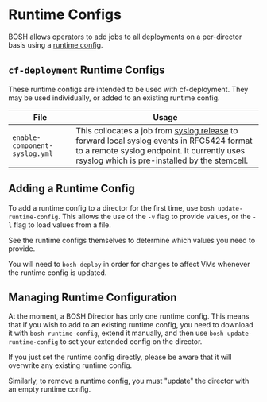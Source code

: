 # Runtime Configs
BOSH allows operators to add jobs
to all deployments on a per-director basis
using a [runtime config][runtime-config-docs].

## `cf-deployment` Runtime Configs
These runtime configs are intended to be used with cf-deployment.
They may be used individually,
or added to an existing runtime config.

| File | Usage |
|------|-------|
| `enable-component-syslog.yml` | This collocates a job from [syslog release][syslog-release-repo] to forward local syslog events in RFC5424 format to a remote syslog endpoint. It currently uses rsyslog which is pre-installed by the stemcell.  |

## Adding a Runtime Config
To add a runtime config to a director for the first time,
use `bosh update-runtime-config`.
This allows the use of the `-v` flag
to provide values,
or the `-l` flag to load values from a file.

See the runtime configs themselves
to determine which values you need to provide.

You will need to `bosh deploy`
in order for changes to affect VMs
whenever the runtime config is updated.

## Managing Runtime Configuration
At the moment,
a BOSH Director has only one runtime config.
This means that if you wish to add
to an existing runtime config,
you need to download it with `bosh runtime-config`,
extend it manually,
and then use `bosh update-runtime-config`
to set your extended config on the director.

If you just set the runtime config directly,
please be aware that it will overwrite any existing runtime config.

Similarly, to remove a runtime config,
you must "update" the director
with an empty runtime config.

[runtime-config-docs]: https://bosh.io/docs/runtime-config.html
[syslog-release-repo]: https://github.com/cloudfoundry/syslog-release
